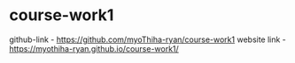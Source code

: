 # course-work1

github-link - https://github.com/myoThiha-ryan/course-work1
website link - https://myothiha-ryan.github.io/course-work1/
